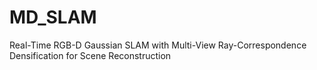 # MD_SLAM
Real-Time RGB-D Gaussian SLAM with Multi-View Ray-Correspondence Densification for Scene Reconstruction
